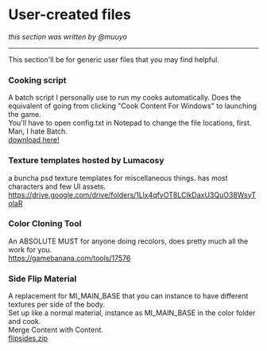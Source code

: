 # User-created files
*this section was written by @muuyo*
<hr>
This section'll be for generic user files that you may find helpful.

### Cooking script
A batch script I personally use to run my cooks automatically. Does the equivalent of going from clicking "Cook Content For Windows" to launching the game.  
You'll have to open config.txt in Notepad to change the file locations, first. Man, I hate Batch.  
[download here!](./files/AutoPak.zip)

### Texture templates hosted by Lumacosy
a buncha psd texture templates for miscellaneous things. has most characters and few UI assets.  
https://drive.google.com/drive/folders/1Llx4qfvOT8LCIkDaxU3QuO38WsyTolaR

### Color Cloning Tool
An ABSOLUTE MUST for anyone doing recolors, does pretty much all the work for you.  
https://gamebanana.com/tools/17576

### Side Flip Material
A replacement for MI_MAIN_BASE that you can instance to have different textures per side of the body.   
Set up like a normal material, instance as MI_MAIN_BASE in the color folder and cook.  
Merge Content with Content.  
[flipsides.zip](files/FlipSides.zip)